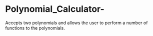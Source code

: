 # Polynomial_Calculator-
Accepts two polynomials and allows the user to perform a number of functions to the polynomials. 
